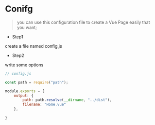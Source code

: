 # Conifg

> you can use this configuration file to create a Vue Page easily that you want; 

- Step1

create a file named config.js

- Step2

write some options


```javascript
// config.js

const path = require("path");

module.exports = {
    output: {
        path: path.resolve(__dirname, "../dist"),
        filename: "Home.vue"
    },
    
}
```